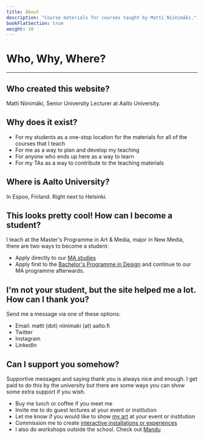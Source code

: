 ```yaml
---
title: About
description: "Course materials for courses taught by Matti Niinimäki."
bookFlatSection: true
weight: 10
---
```


# Who, Why, Where?

---

## Who created this website?

Matti Niinimäki, Senior University Lecturer at Aalto University.

## Why does it exist?

- For my students as a one-stop location for the materials for all of the courses that I teach
- For me as a way to plan and develop my teaching
- For anyone who ends up here as a way to learn
- For my TAs as a way to contribute to the teaching materials

## Where is Aalto University?

In Espoo, Finland. Right next to Helsinki.

## This looks pretty cool! How can I become a student?

I teach at the Master's Programme in Art & Media, major in New Media, there are two ways to become a student:

- Apply directly to our [MA studies](https://www.aalto.fi/en/study-options/masters-programme-in-art-and-media-new-media)
- Apply first to the [Bachelor's Programme in Design](https://www.aalto.fi/en/study-options/bachelors-programme-in-design) and continue to our MA programme afterwards.

## I'm not your student, but the site helped me a lot. How can I thank you?

Send me a message via one of these options:

- Email: matti (dot) niinimaki (at) aalto.fi
- Twitter
- Instagram
- LinkedIn

## Can I support you somehow?

Supportive messages and saying thank you is always nice and enough. I get paid to do this by the university but there are some ways you can show some extra support if you wish.

- Buy me lunch or coffee if you meet me
- Invite me to do guest lectures at your event or institution
- Let me know if you would like to show [my art](https://www.mansteri.com/) at your event or institution
- Commission me to create [interactive installations or experiences](https://www.mansteri.com/)
- I also do workshops outside the school. Check out [Mandu](https://www.mandu.fi/)